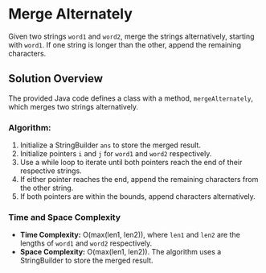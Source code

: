# Merge Alternately

Given two strings `word1` and `word2`, merge the strings alternatively, starting with `word1`. If one string is longer than the other, append the remaining characters.

## Solution Overview

The provided Java code defines a class with a method, `mergeAlternately`, which merges two strings alternatively.

### Algorithm:

1. Initialize a StringBuilder `ans` to store the merged result.
2. Initialize pointers `i` and `j` for `word1` and `word2` respectively.
3. Use a while loop to iterate until both pointers reach the end of their respective strings.
4. If either pointer reaches the end, append the remaining characters from the other string.
5. If both pointers are within the bounds, append characters alternatively.

### Time and Space Complexity

- **Time Complexity:** O(max(len1, len2)), where `len1` and `len2` are the lengths of `word1` and `word2` respectively.
- **Space Complexity:** O(max(len1, len2)). The algorithm uses a StringBuilder to store the merged result.
